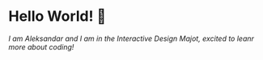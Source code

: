 # Hello World! 👋
*I am Aleksandar and I am in the Interactive Design Majot, excited to leanr more about coding!*
